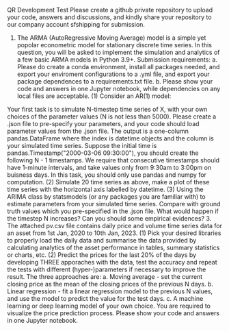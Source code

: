 QR Development Test
Please create a github private repository to upload your code, answers and discussions, and kindly share your repository to our company account sfshipping for submission.
1. The ARMA (AutoRegressive Moving Average) model is a simple yet popolar econometric model for stationary discrete time series. In this question, you will be asked to implement the 
simulation and analytics of a few basic ARMA models in Python 3.9+.
Submission requirements: 
a. Please do create a conda environment, install all packages needed, and export your enviroment configurations to a .yml file, and export your package dependences to a requirements.txt file.
b. Please show your code and answers in one Jupyter notebook, while dependencies on any local files are acceptable.
(1) Consider an AR(1) model:

Your first task is to simulate N-timestep time series of X, with your own choices of the parameter values (N is not less than 5000). Please create a .json file to pre-specify your parameters, and your code should load parameter values from the .json file. The output 
is a one-column pandas.DataFrame where the index is datetime objects and the column is your simulated time series. Suppose the initial time is pandas.Timestamp("2000-03-06 09:30:00"), you should create the following N - 1 timestamps. We require that consecutive 
timestamps should have 1-minute intervals, and take values only from 9:30am to 3:00pm on buisness days. In this task, you should only use pandas and numpy for computation.
(2) Simulate 20 time series as above, make a plot of these time series with the horizontal axis labelled by datetime.
(3) Using the ARIMA class by statsmodels (or any packages you are familiar with) to estimate parameters from your simulated time series. Compare with ground truth values which you pre-specified in the .json file. What would happen if the timestep N increases? Can 
you should some empirical evidences?
3. The attached pv.csv file contains daily price and volume time series data for an asset from 1st Jan, 2020 to 10th Jan, 2023.
(1) Pick your desired libraries to properly load the daily data and summarise the data provided by calculating analytics of the asset performance in tables, summary statistics or charts, etc.
(2) Predict the prices for the last 20% of the days by developing THREE apporaches with the data, test the accuracy and repeat the tests with different (hyper-)parameters if necessary to improve the result.
The three approaches are:
a. Moving average - set the current closing price as the mean of the closing prices of the previous N days.
b. Linear regression - fit a linear regression model to the previous N values, and use the model to predict the value for the test days.
c. A machine learning or deep learning model of your own choice. You are required to visualize the price prediction process.
Please show your code and 
answers in one Jupyter notebook.
